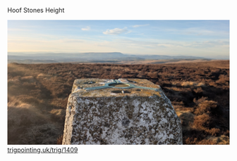 Hoof Stones Height

![PXL_20250305_164940372](images/PXL_20250305_164940372.jpg)
[trigpointing.uk/trig/1409](https://trigpointing.uk/trig/1409)